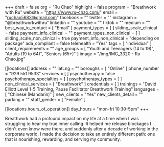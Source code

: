 +++
draft = false
org = "Ru Chao"
highlight = false
program = "Breathwork with Ru"
website = "https://www.ru-chao.com/"
email = "ruchao5683@gmail.com"
facebook = ""
twitter = ""
instagram = "@breathworkwithru"
linkedin = ""
youtube = ""
tiktok = ""
medium = ""
best_way_to_contact = [ "Email" ]
payment_types = [ ]
sliding_scale_clinical = false
payment_info_clinical = ""
payment_types_non_clinical = [ ]
sliding_scale_non_clinical = true
payment_info_non_clinical = "depending on package"
ada_compliant = false
telehealth = "Yes"
tags = [ "individual" ]
client_requirements = ""
age_groups = [
  "Youth and Teenagers (14 to 19)",
  "Adults (19 to 64)",
  "Seniors (65+)"
]
image = "/img/IMG_3320 - Ru Chao.jpg"

[[locations]]
address = ""
latLng = ""
boroughs = [ "Online" ]
phone_number = "929 551 9533"
services = [ ]
psychotherapy = false
psychotherapy_specialties = [ ]
psychotherapy_types = [ ]
non_clinical_services = [ "Breathwork" ]
credentials = [ ]
trainings = "David Elliott Level 1-5 Training, Pause Facilitator Breathwork Training"
languages = [ "Chinese (Mandarin)" ]
new_clients = "Yes"
new_clients_detail = ""
parking = ""
staff_gender = [ "Female" ]

  [[locations.hours_of_operation]]
  day_hours = "mon-fri 10:30-5pm"
+++

Breathwork had a profound impact on my life at a time when I was struggling to hear my true inner calling. It helped me release blockages I didn't even know were there, and suddenly after a decade of working in the corporate world, I made the decision to take an entirely different path: one that is nourishing, rewarding, and serving my community.
